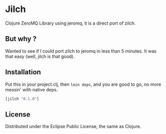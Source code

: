 # Jilch

Clojure ZeroMQ Library using jeromq, it is a direct port of zilch.

## But why ?

Wanted to see if I could port zilch to jeromq in less than 5 minutes.
It was that easy (well, jilch is that good).

## Installation

Put this in your project.clj, then `lein deps`, and you are good to go, no more messin'
with native deps.

```clojure
[jilch "0.1.0"]
```
## License

Distributed under the Eclipse Public License, the same as Clojure.
